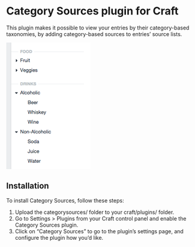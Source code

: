 # Category Sources plugin for Craft

This plugin makes it possible to view your entries by their category-based taxonomies, by adding category-based sources to entries’ source lists.

![An entry source list with two category groups](screenshot.png)


## Installation

To install Category Sources, follow these steps:

1.  Upload the categorysources/ folder to your craft/plugins/ folder.
2.  Go to Settings > Plugins from your Craft control panel and enable the Category Sources plugin.
3.  Click on “Category Sources” to go to the plugin’s settings page, and configure the plugin how you’d like.
